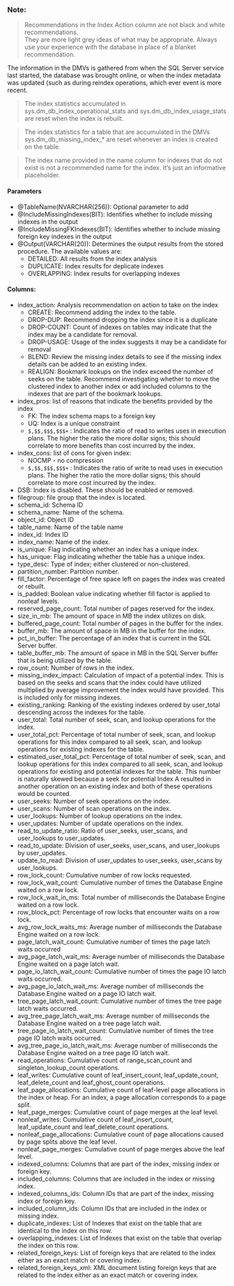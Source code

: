 ### Note: 
>Recommendations in the Index Action column are not black and white recommendations.  
>They are more light grey ideas of what may be appropriate.  Always use your experience with the database in place of a blanket recommendation. 

The information in the DMVs is gathered from when the SQL Server service last started, the database was brought online, or when the index metadata was updated (such as during reindex operations, which ever event is more recent. 

 >The index statistics accumulated in sys.dm_db_index_operational_stats and sys.dm_db_index_usage_stats are reset when the index is rebuilt. 

>The index statistics for a table that are accumulated in the DMVs sys.dm_db_missing_index_* are reset whenever an index is created on the table. 

>The index name provided in the name column for indexes that do not exist is not a    recommended name for the index.  It’s just an informative placeholder. 

#### Parameters
+ @TableName(NVARCHAR(256)): Optional parameter to add
+ @IncludeMissingIndexes(BIT): Identifies whether to include missing indexes in the output
+ @IncludeMissingFKIndexes(BIT): Identifies whether to include missing foreign key indexes in the output
+ @Output(VARCHAR(20)): Determines the output results from the stored procedure. The available values are:
	+ DETAILED: All results from the index analysis
	+ DUPLICATE: Index results for deplicate indexes
	+ OVERLAPPING: Index results for overlapping indexes

#### Columns:
+ index_action: Analysis recommendation on action to take on the index 
	+ CREATE: Recommend adding the index to the table. 
	+ DROP-DUP: Recommend dropping the index since it is a duplicate 
	+ DROP-COUNT: Count of indexes on tables may indicate that the index may be a candidate for removal.
	+ DROP-USAGE: Usage of the index suggests it may be a candidate for removal 
	+ BLEND: Review the missing index details to see if the missing index details can be added to an existing index. 
	+ REALIGN: Bookmark lookups on the index exceed the number of seeks on the table. Recommend investigating whether to move the clustered index to another index or  add included columns to the indexes that are part of the bookmark lookups. 
+ index_pros: list of reasons that indicate the benefits provided by the index 
	+ FK: The index schema maps to a foreign key 
	+ UQ: Index is a unique constraint 
	+ `$,$$,$$$,$$$+` : Indicates the ratio of read to writes uses in execution plans.  The higher the ratio the more dollar signs; this should correlate to more benefits than cost incurred by the index.
+ index_cons: list of cons for given index:
	+ NOCMP - no compression
	+ `$,$$,$$$,$$$+` : Indicates the ratio of write to read uses in execution plans.  The higher the ratio the more dollar signs; this should correlate to more cost incurred by the index.
+ DSB: Index is disabled.  These should be enabled or removed.
+ filegroup: file group that the index is located.
+ schema_id: Schema ID 
+ schema_name: Name of the schema. 
+ object_id: Object ID 
+ table_name: Name of the table name 
+ index_id: Index ID 
+ index_name: Name of the index.
+ is_unique: Flag indicating whether an index has a unique index.
+ has_unique: Flag indicating whether the table has a unique index.
+ type_desc: Type of index; either clustered or non-clustered.
+ partition_number: Partition number.
+ fill_factor: Percentage of free space left on pages the index was created or rebuilt.
+ is_padded: Boolean value indicating whether fill factor is applied to nonleaf levels.
+ reserved_page_count: Total number of pages reserved for the index.
+ size_in_mb: The amount of space in MB the index utilizes on disk.
+ buffered_page_count: Total number of pages in the buffer for the index.
+ buffer_mb: The amount of space in MB in the buffer for the index.
+ pct_in_buffer: The percentage of an index that is current in the SQL Server buffer.
+ table_buffer_mb: The amount of space in MB in the SQL Server buffer that is being utilized by the table.
+ row_count: Number of rows in the index.
+ missing_index_impact: Calculation of impact of a potential index.  This is based on the seeks and scans that the index could have utilized multiplied by average improvement the index would have provided.  This is included only for missing indexes.
+ existing_ranking: Ranking of the existing indexes ordered by user_total descending across the indexes for the table.
+ user_total: Total number of seek, scan, and lookup operations for the index.
+ user_total_pct: Percentage of total number of seek, scan, and lookup operations for this index compared to all seek, scan, and lookup operations for existing indexes for the table.
+ estimated_user_total_pct: Percentage of total number of seek, scan, and lookup operations for this index compared to all seek, scan, and lookup operations for existing and potential indexes for the table.  This number is naturally skewed because a seek for potential Index A resulted in another operation on an existing index and both of these operations would be counted.
+ user_seeks: Number of seek operations on the index.
+ user_scans: Number of scan operations on the index.
+ user_lookups: Number of lookup operations on the index.
+ user_updates: Number of update operations on the index.
+ read_to_update_ratio: Ratio of user_seeks, user_scans, and user_lookups to user_updates.
+ read_to_update: Division of user_seeks, user_scans, and user_lookups by user_updates.
+ update_to_read: Division of user_updates to user_seeks, user_scans by user_lookups.
+ row_lock_count: Cumulative number of row locks requested.
+ row_lock_wait_count: Cumulative number of times the Database Engine waited on a row lock.
+ row_lock_wait_in_ms: Total number of milliseconds the Database Engine waited on a row lock.
+ row_block_pct: Percentage of row locks that encounter waits on a row lock.
+ avg_row_lock_waits_ms: Average number of milliseconds the Database Engine waited on a row lock.
+ page_latch_wait_count: Cumulative number of times the page latch waits occurred
+ avg_page_latch_wait_ms: Average number of milliseconds the Database Engine waited on a page latch wait.
+ page_io_latch_wait_count: Cumulative number of times the page IO latch waits occurred.
+ avg_page_io_latch_wait_ms: Average number of milliseconds the Database Engine waited on a page IO latch wait.
+ tree_page_latch_wait_count: Cumulative number of times the tree page latch waits occurred.
+ avg_tree_page_latch_wait_ms: Average number of milliseconds the Database Engine waited on a tree page latch wait.
+ tree_page_io_latch_wait_count: Cumulative number of times the tree page IO latch waits occurred.
+ avg_tree_page_io_latch_wait_ms: Average number of milliseconds the Database Engine waited on a tree page IO latch wait.
+ read_operations: Cumulative count of range_scan_count and singleton_lookup_count operations.
+ leaf_writes: Cumulative count of leaf_insert_count, leaf_update_count, leaf_delete_count and leaf_ghost_count operations.
+ leaf_page_allocations: Cumulative count of leaf-level page allocations in the index or heap.  For an index, a page allocation corresponds to a page split.
+ leaf_page_merges: Cumulative count of page merges at the leaf level.
+ nonleaf_writes: Cumulative count of leaf_insert_count, leaf_update_count and leaf_delete_count operations.
+ nonleaf_page_allocations: Cumulative count of page allocations caused by page splits above the leaf level.
+ nonleaf_page_merges: Cumulative count of page merges above the leaf level.
+ indexed_columns: Columns that are part of the index, missing index or foreign key.
+ included_columns: Columns that are included in the index or missing index.
+ indexed_columns_ids: Column IDs that are part of the index, missing index or foreign key.
+ included_column_ids: Column IDs that are included in the index or missing index.
+ duplicate_indexes: List of Indexes that exist on the table that are identical to the index on this row.
+ overlapping_indexes: List of Indexes that exist on the table that overlap the index on this row.
+ related_foreign_keys: List of foreign keys that are related to the index either as an  exact match or covering index.
+ related_foreign_keys_xml: XML document listing foreign keys that are related to the index either as an exact match or covering index.
